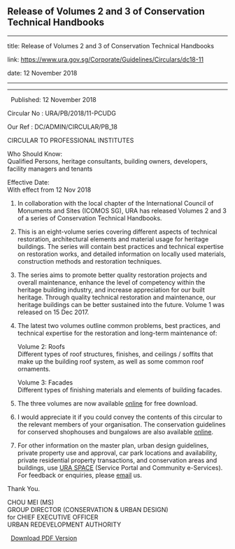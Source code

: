 ## Release of Volumes 2 and 3 of Conservation Technical Handbooks
---
title: Release of Volumes 2 and 3 of Conservation Technical Handbooks

link: https://www.ura.gov.sg/Corporate/Guidelines/Circulars/dc18-11

date: 12 November 2018

---

--------------------------------------------------------------

  Published: 12 November 2018

Circular No : URA/PB/2018/11-PCUDG

Our Ref : DC/ADMIN/CIRCULAR/PB\_18

  

CIRCULAR TO PROFESSIONAL INSTITUTES

  

Who Should Know:  
Qualified Persons, heritage consultants, building owners, developers, facility managers and tenants

  

Effective Date:  
With effect from 12 Nov 2018

  

1.  In collaboration with the local chapter of the International Council of Monuments and Sites (ICOMOS SG), URA has released Volumes 2 and 3 of a series of Conservation Technical Handbooks.

2.  This is an eight-volume series covering different aspects of technical restoration, architectural elements and material usage for heritage buildings. The series will contain best practices and technical expertise on restoration works, and detailed information on locally used materials, construction methods and restoration techniques.

3.  The series aims to promote better quality restoration projects and overall maintenance, enhance the level of competency within the heritage building industry, and increase appreciation for our built heritage. Through quality technical restoration and maintenance, our heritage buildings can be better sustained into the future. Volume 1 was released on 15 Dec 2017.

4.  The latest two volumes outline common problems, best practices, and technical expertise for the restoration and long-term maintenance of:  
      
    Volume 2: Roofs  
    Different types of roof structures, finishes, and ceilings / soffits that make up the building roof system, as well as some common roof ornaments.  
      
    Volume 3: Facades  
    Different types of finishing materials and elements of building facades.

5.  The three volumes are now available [online](https://www.ura.gov.sg/Corporate/Guidelines/Conservation/Best-Practices) for free download.

6.  I would appreciate it if you could convey the contents of this circular to the relevant members of your organisation. The conservation guidelines for conserved shophouses and bungalows are also available [online](https://www.ura.gov.sg/Corporate/Guidelines/Conservation/Conservation-Guidelines).

7.  For other information on the master plan, urban design guidelines, private property use and approval, car park locations and availability, private residential property transactions, and conservation areas and buildings, use [URA SPACE](http://www.ura.gov.sg/maps) (Service Portal and Community e-Services). For feedback or enquiries, please [email](https://www.ura.gov.sg/feedbackWeb/contactus_feedback.jsp) us.

Thank You.  
  
CHOU MEI (MS)  
GROUP DIRECTOR (CONSERVATION & URBAN DESIGN)  
for CHIEF EXECUTIVE OFFICER  
URBAN REDEVELOPMENT AUTHORITY

  



  [Download PDF Version](https://www.ura.gov.sg/services/download_file.aspx?f={E3355C83-79CD-44B3-86F5-DF66BB2A4019})

